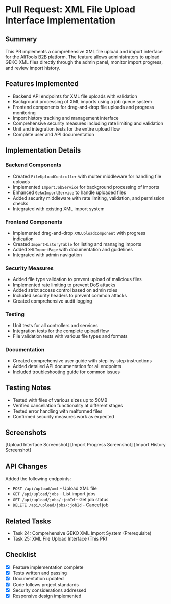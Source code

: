 # Pull Request: XML File Upload Interface Implementation

## Summary
This PR implements a comprehensive XML file upload and import interface for the AliTools B2B platform. The feature allows administrators to upload GEKO XML files directly through the admin panel, monitor import progress, and review import history.

## Features Implemented
- Backend API endpoints for XML file uploads with validation
- Background processing of XML imports using a job queue system
- Frontend components for drag-and-drop file uploads and progress monitoring
- Import history tracking and management interface
- Comprehensive security measures including rate limiting and validation
- Unit and integration tests for the entire upload flow
- Complete user and API documentation

## Implementation Details

### Backend Components
- Created `FileUploadController` with multer middleware for handling file uploads
- Implemented `ImportJobService` for background processing of imports
- Enhanced `GekoImportService` to handle uploaded files
- Added security middleware with rate limiting, validation, and permission checks
- Integrated with existing XML import system

### Frontend Components
- Implemented drag-and-drop `XMLUploadComponent` with progress indication
- Created `ImportHistoryTable` for listing and managing imports
- Added `XMLImportPage` with documentation and guidelines
- Integrated with admin navigation

### Security Measures
- Added file type validation to prevent upload of malicious files
- Implemented rate limiting to prevent DoS attacks
- Added strict access control based on admin roles
- Included security headers to prevent common attacks
- Created comprehensive audit logging

### Testing
- Unit tests for all controllers and services
- Integration tests for the complete upload flow
- File validation tests with various file types and formats

### Documentation
- Created comprehensive user guide with step-by-step instructions
- Added detailed API documentation for all endpoints
- Included troubleshooting guide for common issues

## Testing Notes
- Tested with files of various sizes up to 50MB
- Verified cancellation functionality at different stages
- Tested error handling with malformed files
- Confirmed security measures work as expected

## Screenshots
[Upload Interface Screenshot]
[Import Progress Screenshot]
[Import History Screenshot]

## API Changes
Added the following endpoints:
- `POST /api/upload/xml` - Upload XML file
- `GET /api/upload/jobs` - List import jobs
- `GET /api/upload/jobs/:jobId` - Get job status
- `DELETE /api/upload/jobs/:jobId` - Cancel job

## Related Tasks
- Task 24: Comprehensive GEKO XML Import System (Prerequisite)
- Task 25: XML File Upload Interface (This PR)

## Checklist
- [x] Feature implementation complete
- [x] Tests written and passing
- [x] Documentation updated
- [x] Code follows project standards
- [x] Security considerations addressed
- [x] Responsive design implemented 